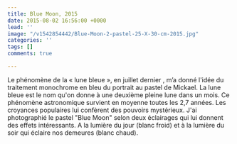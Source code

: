 ```yaml
---
title: Blue Moon, 2015
date: 2015-08-02 16:56:00 +0000
lead: ''
image: "/v1542854442/Blue-Moon-2-pastel-25-X-30-cm-2015.jpg"
categories: ''
tags: []
comments: true

---
```

Le phénomène de la « lune bleue », en juillet dernier , m’a donné l'idée du traitement monochrome en bleu du portrait au pastel de Mickael. La lune bleue est le nom qu'on donne à une deuxième pleine lune dans un mois. Ce phénomène astronomique survient en moyenne toutes les 2,7 années. Les croyances populaires lui confèrent des pouvoirs mystérieux. J'ai photographié le pastel "Blue Moon" selon deux éclairages qui lui donnent des effets intéressants. A la lumière du jour (blanc froid) et à la lumière du soir qui éclaire nos demeures (blanc chaud).